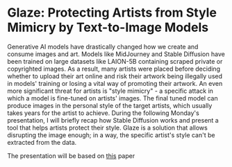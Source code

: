 # Glaze: Protecting Artists from Style Mimicry by Text-to-Image Models

Generative AI models have drastically changed how we create and consume images and art. Models like MidJourney and Stable Diffusion have been trained on large datasets like LAION-5B containing scraped private or copyrighted images. As a result, many artists were placed before deciding whether to upload their art online and risk their artwork being illegally used in models' training or losing a vital way of promoting their artwork. An even more significant threat for artists is "style mimicry" - a specific attack in which a model is fine-tuned on artists' images. The final tuned model can produce images in the personal style of the target artists, which usually takes years for the artist to achieve. During the following Monday's presentation, I will briefly recap how Stable Diffusion works and present a tool that helps artists protect their style. Glaze is a solution that allows disrupting the image enough; in a way, the specific artist's style can't be extracted from the data.

The presentation will be based on [this](https://arxiv.org/abs/2302.04222) paper